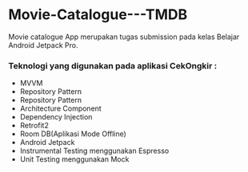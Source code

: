 # Movie-Catalogue---TMDB
Movie catalogue App merupakan tugas submission pada kelas Belajar Android Jetpack Pro.

<h3>Teknologi yang digunakan pada aplikasi CekOngkir : </h3>
<ul>
  <li>MVVM</li>
  <li>Repository Pattern</li>
  <li>Repository Pattern</li>
  <li>Architecture Component</li>
  <li>Dependency Injection</li>
  <li>Retrofit2</li>
  <li>Room DB(Aplikasi Mode Offline)</li>
  <li>Android Jetpack</li>
  <li>Instrumental Testing menggunakan Espresso</li>
  <li>Unit Testing menggunakan Mock</li>
</ul>  
